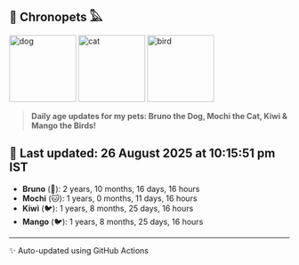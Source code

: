 ## 🐾 Chronopets 𓅓

<img src="https://media.giphy.com/media/3oriO0OEd9QIDdllqo/giphy.gif" width="120" height="120" alt="dog"> <img src="https://media.giphy.com/media/OmK8lulOMQ9XO/giphy.gif" width="120" height="120" alt="cat"> <img src="https://media.giphy.com/media/1dMNq7sH2v5i/giphy.gif" width="120" height="120" alt="bird"> 

> **Daily age updates for my pets: Bruno the Dog, Mochi the Cat, Kiwi & Mango the Birds!**

## 📅 Last updated: 26 August 2025 at 10:15:51 pm IST

- **Bruno** (🐶): 2 years, 10 months, 16 days, 16 hours
- **Mochi** (🐱): 1 years, 0 months, 11 days, 16 hours
- **Kiwi** (🐦): 1 years, 8 months, 25 days, 16 hours
- **Mango** (🐦): 1 years, 8 months, 25 days, 16 hours

---
✨ Auto-updated using GitHub Actions
